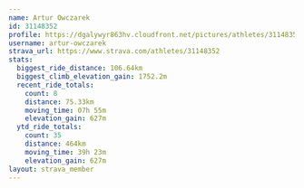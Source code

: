 ```yaml
---
name: Artur Owczarek
id: 31148352
profile: https://dgalywyr863hv.cloudfront.net/pictures/athletes/31148352/15906846/1/large.jpg
username: artur-owczarek
strava_url: https://www.strava.com/athletes/31148352
stats:
  biggest_ride_distance: 106.64km
  biggest_climb_elevation_gain: 1752.2m
  recent_ride_totals:
    count: 8
    distance: 75.33km
    moving_time: 07h 55m
    elevation_gain: 627m
  ytd_ride_totals:
    count: 35
    distance: 464km
    moving_time: 39h 23m
    elevation_gain: 627m
layout: strava_member
--- 
```

